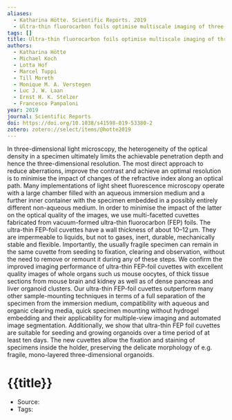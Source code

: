```yaml
---
aliases:
  - Katharina Hötte. Scientific Reports. 2019
  - Ultra-thin fluorocarbon foils optimise multiscale imaging of three-dimensional native and optically cleared specimens
tags: []
title: Ultra-thin fluorocarbon foils optimise multiscale imaging of three-dimensional native and optically cleared specimens
authors:
  - Katharina Hötte
  - Michael Koch
  - Lotta Hof
  - Marcel Tuppi
  - Till Moreth
  - Monique M. A. Verstegen
  - Luc J. W. Laan
  - Ernst H. K. Stelzer
  - Francesco Pampaloni
year: 2019
journal: Scientific Reports
doi: https://doi.org/10.1038/s41598-019-53380-2
zotero: zotero://select/items/@hotte2019
---
```

<!-- START_ABSTRACT -->
In three-dimensional light microscopy, the heterogeneity of the optical density in a specimen ultimately limits the achievable penetration depth and hence the three-dimensional resolution. The most direct approach to reduce aberrations, improve the contrast and achieve an optimal resolution is to minimise the impact of changes of the refractive index along an optical path. Many implementations of light sheet fluorescence microscopy operate with a large chamber filled with an aqueous immersion medium and a further inner container with the specimen embedded in a possibly entirely different non-aqueous medium. In order to minimise the impact of the latter on the optical quality of the images, we use multi-facetted cuvettes fabricated from vacuum-formed ultra-thin fluorocarbon (FEP) foils. The ultra-thin FEP-foil cuvettes have a wall thickness of about 10–12 µm. They are impermeable to liquids, but not to gases, inert, durable, mechanically stable and flexible. Importantly, the usually fragile specimen can remain in the same cuvette from seeding to fixation, clearing and observation, without the need to remove or remount it during any of these steps. We confirm the improved imaging performance of ultra-thin FEP-foil cuvettes with excellent quality images of whole organs such us mouse oocytes, of thick tissue sections from mouse brain and kidney as well as of dense pancreas and liver organoid clusters. Our ultra-thin FEP-foil cuvettes outperform many other sample-mounting techniques in terms of a full separation of the specimen from the immersion medium, compatibility with aqueous and organic clearing media, quick specimen mounting without hydrogel embedding and their applicability for multiple-view imaging and automated image segmentation. Additionally, we show that ultra-thin FEP foil cuvettes are suitable for seeding and growing organoids over a time period of at least ten days. The new cuvettes allow the fixation and staining of specimens inside the holder, preserving the delicate morphology of e.g. fragile, mono-layered three-dimensional organoids.
<!-- END_ABSTRACT -->

<!-- START_TEMPLATE -->
# {{title}}

- Source:
- Tags: 
<!-- END_TEMPLATE -->